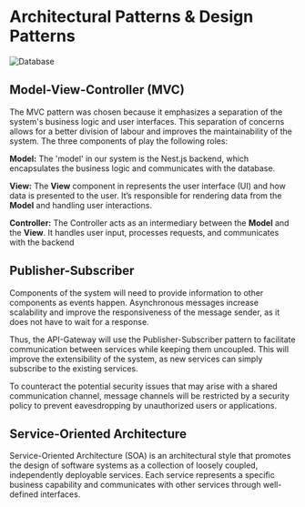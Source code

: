 # Architectural Patterns & Design Patterns

![Database](/archetecturalDiagram.png)

## Model-View-Controller (MVC)
The MVC pattern was chosen because it emphasizes a separation of the system's business logic and user interfaces. This separation of concerns allows for a better division of labour and improves the maintainability of the system. The three components of play the following roles:

**Model:** The 'model' in our system is the Nest.js backend, which encapsulates the business logic and communicates with the database.

**View:** The **View** component in represents the user interface (UI) and how data is presented to the user. It’s responsible for rendering data from the **Model** and handling user interactions.

**Controller:** The Controller acts as an intermediary between the **Model** and the **View**. It handles user input, processes requests, and communicates with the backend

## Publisher-Subscriber
Components of the system will need to provide information to other components as events happen. Asynchronous messages increase scalability and improve the responsiveness of the message sender, as it does not have to wait for a response.

Thus, the API-Gateway will use the Publisher-Subscriber pattern to facilitate communication between services while keeping them uncoupled. This will improve the extensibility of the system, as new services can simply subscribe to the existing services. 

To counteract the potential security issues that may arise with a shared communication channel, message channels will be restricted by a security policy to prevent eavesdropping by unauthorized users or applications.
## Service-Oriented Architecture
Service-Oriented Architecture (SOA) is an architectural style that promotes the design of software systems as a collection of loosely coupled, independently deployable services. Each service represents a specific business capability and communicates with other services through well-defined interfaces.
